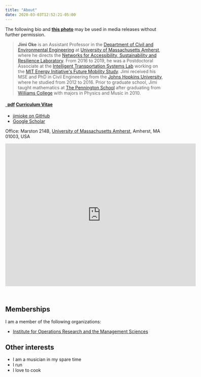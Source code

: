 ```yaml
---
title: "About"
date: 2020-03-03T12:52:21-05:00
---
```


The following bio and [**this photo**](/img/headshot-jun-2019.jpg) may be used in media releases without further permission.

>**Jimi Oke** is an Assistant Professor in the [Department of Civil and Environmental Engineering](http://cee.umass.edu/) at [University of Massachusetts Amherst](https://www.umass.edu/), where he directs the [Networks for Accessibility, Sustainability and Resilience Laboratory](https://narslab.org/). From 2016 to 2019, he was a Postdoctoral Associate at the [Intelligent Transportation Systems Lab](http://its.mit.edu/) working on the [MIT Energy Initiative's Future Mobility Study](http://energy.mit.edu/research/mobilityofthefuture/). Jimi received his MSE and PhD in Civil Engineering from the [Johns Hopkins University](https://engineering.jhu.edu/case/), where he studied from 2012 to 2016. Prior to graduate school, Jimi taught mathematics at [The Pennington School](https://www.pennington.org/) after graduating from [Williams College](https://www.williams.edu/) with majors in Physics and Music in 2010.

<h4><a href="/files/Oke-CV.pdf" class="badge badge-small"><i class="fa fa-file-pdf-o"></i>&nbsp;&nbsp;pdf</a> <a href="/files/Oke-CV.pdf">Curriculum Vitae</a> &nbsp; </h4>

<ul class="fa-ul">
  <li><a href="https://github.com/jimioke"><i class="fa-li fa fa-github-alt" style="padding-top:3px;"></i>jimioke on GitHub</a></li>
  <li><a href="https://scholar.google.com/citations?user=R6I47vYAAAAJ&hl=en"><i class="fa-li ai ai-google-scholar" style="padding-top:3px;"></i>Google Scholar</a></li>
<!--   <li><a href="http://en.wikipedia.org/wiki/Rob_J._Hyndman"><i class="fa-li fa fa-wikipedia-w" style="padding-top:3px;"></i>Wikipedia page</a></li>
 --></ul>

Office: Marston 214B, [University of Massachusetts Amherst](https://www.umass.edu/), Amherst, MA 01003, USA

<iframe src="https://www.google.com/maps/embed?pb=!1m18!1m12!1m3!1d736.647764478597!2d-72.53018567068563!3d42.39385739869904!2m3!1f0!2f0!3f0!3m2!1i1024!2i768!4f13.1!3m3!1m2!1s0x89e6d278c000006b%3A0x821eac705e6a3d57!2sUMass%20Transportation%20Center!5e0!3m2!1sen!2sus!4v1583413404688!5m2!1sen!2sus" width="600" height="450" frameborder="0" style="border:0;" allowfullscreen=""></iframe>

&nbsp;

<!-- ## In the news

Here is a list of [recent news articles about me](/in-the-news/).

## AA

  * --
  * --  
   -->

## Memberships

I am a member of the following organizations:

  * [Institute for Operations Research and the Management Sciences](https://www.informs.org/)
<!--   * [International Statistical Institute](http://isi.cbs.nl)  (elected member)
  * [International Association for Statistical Computing](http://www.iasc-isi.org)
  * [International Society for Business and Industrial Statistics](http://isbis-isi.org)
  * [Statistical Society of Australia](http://www.statsoc.org.au)
  * [Foundation for Open Access Statistics](http://foastat.org/) -->

<!-- ## Trivia

 -->
## Other interests

 * I am a musician in my spare time
 * I run
 * I love to cook
